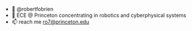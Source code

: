 - 👋 @robertfobrien
- 🏫 ECE @ Princeton concentrating in robotics and cyberphysical systems
- 📫 reach me ro7@princeton.edu

<!---
robertfobrien/robertfobrien is a ✨ special ✨ repository because its `README.md` (this file) appears on your GitHub profile.
You can click the Preview link to take a look at your changes.
--->
